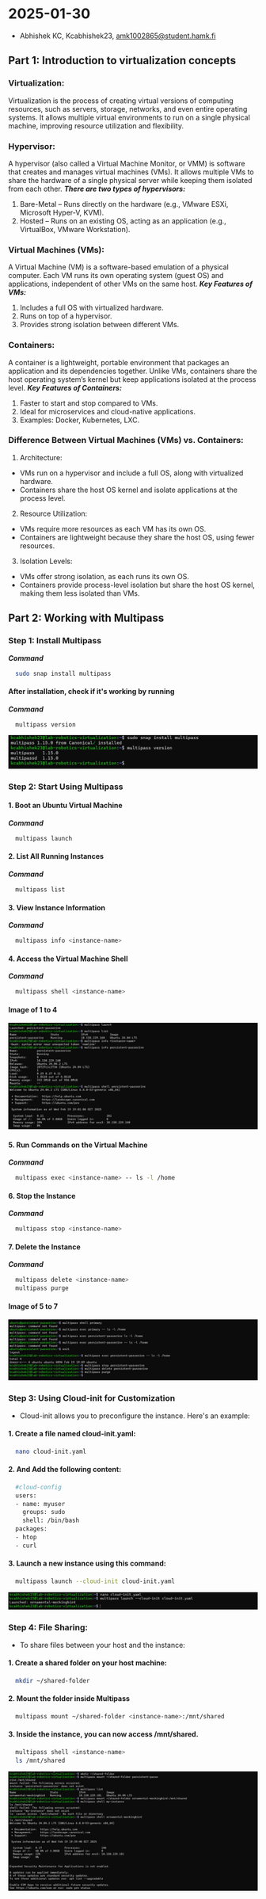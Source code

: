 # 2025-01-30
- Abhishek KC, Kcabhishek23, amk1002865@student.hamk.fi

## Part 1: Introduction to virtualization concepts
### Virtualization:
Virtualization is the process of creating virtual versions of computing resources, such as servers, storage, networks, and even entire operating systems. It allows multiple virtual environments to run on a single physical machine, improving resource utilization and flexibility.

### Hypervisor:
A hypervisor (also called a Virtual Machine Monitor, or VMM) is software that creates and manages virtual machines (VMs). It allows multiple VMs to share the hardware of a single physical server while keeping them isolated from each other.
***There are two types of hypervisors:***
1. Bare-Metal – Runs directly on the hardware (e.g., VMware ESXi, Microsoft Hyper-V, KVM).
2. Hosted – Runs on an existing OS, acting as an application (e.g., VirtualBox, VMware Workstation).

### Virtual Machines (VMs):
A Virtual Machine (VM) is a software-based emulation of a physical computer. Each VM runs its own operating system (guest OS) and applications, independent of other VMs on the same host.
***Key Features of VMs:***
1. Includes a full OS with virtualized hardware.
2. Runs on top of a hypervisor.
3. Provides strong isolation between different VMs.

### Containers:
A container is a lightweight, portable environment that packages an application and its dependencies together. Unlike VMs, containers share the host operating system’s kernel but keep applications isolated at the process level.
***Key Features of Containers:***
1. Faster to start and stop compared to VMs.
2. Ideal for microservices and cloud-native applications.
3. Examples: Docker, Kubernetes, LXC.

### Difference Between Virtual Machines (VMs) vs. Containers:

1. Architecture:
- VMs run on a hypervisor and include a full OS, along with virtualized hardware.
- Containers share the host OS kernel and isolate applications at the process level.

2. Resource Utilization:
- VMs require more resources as each VM has its own OS.
- Containers are lightweight because they share the host OS, using fewer resources.

3. Isolation Levels:
- VMs offer strong isolation, as each runs its own OS.
- Containers provide process-level isolation but share the host OS kernel, making them less isolated than VMs.

## Part 2: Working with Multipass

### Step 1: Install Multipass
***Command***
```bash
  sudo snap install multipass
  ``` 
#### After installation, check if it's working by running
***Command***
```bash
  multipass version
  ```
![layer1](image/virtu1.jpg)

### Step 2: Start Using Multipass

#### 1. Boot an Ubuntu Virtual Machine
***Command***
```bash
  multipass launch
  ```
#### 2. List All Running Instances
***Command***
```bash
  multipass list
  ```
#### 3. View Instance Information
***Command***
```bash
  multipass info <instance-name>
  ```
#### 4. Access the Virtual Machine Shell
***Command***
```bash
  multipass shell <instance-name>
  ```
#### Image of 1 to 4
![layer2](image/virtu2.jpg)

#### 5. Run Commands on the Virtual Machine
***Command***
```bash
  multipass exec <instance-name> -- ls -l /home
  ```
#### 6. Stop the Instance
***Command***
```bash
  multipass stop <instance-name>
  ```
#### 7. Delete the Instance
***Command***
```bash
  multipass delete <instance-name>
  multipass purge
  ```
#### Image of 5 to 7
![layer3](image/virtu3.jpg)

### Step 3: Using Cloud-init for Customization
- Cloud-init allows you to preconfigure the instance. Here's an example:

#### 1. Create a file named cloud-init.yaml:
```bash
  nano cloud-init.yaml
  ```
#### 2. And Add the following content:
```bash
  #cloud-config
  users:
  - name: myuser
    groups: sudo
    shell: /bin/bash
  packages:
  - htop
  - curl
  ```
#### 3. Launch a new instance using this command:
```bash
  multipass launch --cloud-init cloud-init.yaml
  ```
![layer4](image/virtu4.jpg)

### Step 4: File Sharing:
- To share files between your host and the instance:

#### 1. Create a shared folder on your host machine:
```bash
  mkdir ~/shared-folder
  ```
#### 2. Mount the folder inside Multipass
```bash
  multipass mount ~/shared-folder <instance-name>:/mnt/shared
  ```
#### 3. Inside the instance, you can now access /mnt/shared.
```bash
  multipass shell <instance-name>
  ls /mnt/shared
  ```
![layer4](image/virtu5.jpg)